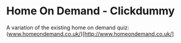 Home On Demand - Clickdummy
===

A variation of the existing home on demand quiz:
(www.homeondemand.co.uk/)[http://www.homeondemand.co.uk/]
